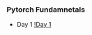 ### Pytorch Fundamnetals
- Day 1
[!Day 1](https://github.com/aarish22/PytorchFundamentals/blob/main/Snippets/Tensors.png)

